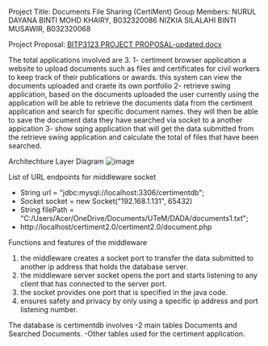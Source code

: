 Project Title: Documents File Sharing (CertiMent)
Group Members: NURUL DAYANA BINTI MOHD KHAIRY,	B032320086
               NIZKIA SILALAHI BINTI MUSAWIR,	B032320068

Project Proposal:
[BITP3123 PROJECT PROPOSAL-updated.docx](https://github.com/user-attachments/files/15992318/BITP3123.PROJECT.PROPOSAL-updated.docx)

The total applications involved are 3.
1- certiment browser application a website to upload documents such as files and certificates for civil workers to keep track of their publications or awards. this system can view the documents uploaded and craete its own portfolio
2- retrieve swing application, based on the documents uploaded the user currently using the application will be able to retrieve the documents data from the certiment application and search for specific document names. 
 they will then be able to save the document data they have searched via socket to a another appication
3- show sqing application that will get the data submitted from the retrieve swing application and calculate the total of files that have been searched. 

Architechture Layer Diagram 
![image](https://github.com/DayanaKhairy/projectDAD/assets/128731847/5ca1e7c3-2581-4759-9909-c33e67488edb)

List of URL endpoints for middleware socket 
- String url = "jdbc:mysql://localhost:3306/certimentdb";
- Socket socket = new Socket("192.168.1.131", 65432)
- String filePath = "C:/Users/Acer/OneDrive/Documents/UTeM/DADA/documents1.txt";
- http://localhost/certiment2.0/certiment2.0/document.php

Functions and features of the middleware 
1. the middleware creates a socket port to transfer the data submitted to another ip address that holds the database server.
2. the middleware server socket opens the port and starts listening to any client that has connected to the server port.
3. the socket provides one port that is specified in the java code.
4. ensures safety and privacy by only using a specific ip address and port listening number.

The database is certimentdb involves
-2 main tables Documents and Searched Documents. 
-Other tables used for the certiment application.
